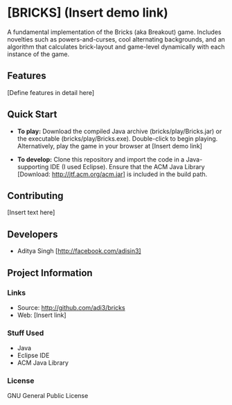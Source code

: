 # [BRICKS] (Insert demo link)

A fundamental implementation of the Bricks (aka Breakout) game. Includes novelties such as powers-and-curses, cool alternating backgrounds, and an algorithm that calculates brick-layout and game-level dynamically with each instance of the game.

## Features

[Define features in detail here]

## Quick Start

* **To play:** Download the compiled Java archive (bricks/play/Bricks.jar) or the executable (bricks/play/Bricks.exe). Double-click to begin playing. Alternatively, play the game in your browser at [Insert demo link]

* **To develop:** Clone this repository and import the code in a Java-supporting IDE (I used Eclipse). Ensure that the ACM Java Library [Download: http://jtf.acm.org/acm.jar] is included in the build path.

## Contributing

[Insert text here]

## Developers

* Aditya Singh [http://facebook.com/adisin3]


## Project Information

### Links

* Source: http://github.com/adi3/bricks
* Web: [Insert link]

### Stuff Used

* Java
* Eclipse IDE
* ACM Java Library

### License

GNU General Public License


